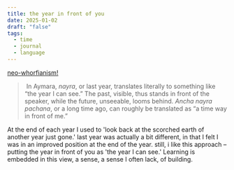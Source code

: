 ```yaml
---
title: the year in front of you
date: 2025-01-02
draft: "false"
tags:
  - time
  - journal
  - language
---
```

[neo-whorfianism!](https://www.newyorker.com/magazine/2024/12/30/how-much-does-our-language-shape-our-thinking)


>  In Aymara, _nayra_, or last year, translates literally to something like “the year I can see.” The past, visible, thus stands in front of the speaker, while the future, unseeable, looms behind. _Ancha nayra pachana_, or a long time ago, can roughly be translated as “a time way in front of me.”

At the end of each year I used to 'look back at the scorched earth of another year just gone.' last year was actually a bit different, in that I felt I was in an improved position at the end of the year. still, i like this approach – putting the year in front of you as 'the year I can see.' Learning is embedded in this view, a sense, a sense I often lack, of building.